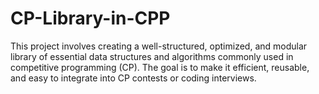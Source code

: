 # CP-Library-in-CPP
This project involves creating a well-structured, optimized, and modular library of essential data structures and algorithms commonly used in competitive programming (CP). The goal is to make it efficient, reusable, and easy to integrate into CP contests or coding interviews.

